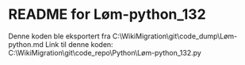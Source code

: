 # README for Løm-python_132
Denne koden ble eksportert fra C:\WikiMigration\git\code_dump\Løm-python.md
Link til denne koden: C:\WikiMigration\git\code_repo\Python\Løm-python_132.py

